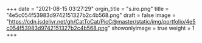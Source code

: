 +++
 date = "2021-08-15 03:27:29"
 orgin_title = "s.iro.png"
 title = "4e5c054f53983d9742151327b2c4b568.png"
 draft = false
 image = "https://cdn.jsdelivr.net/gh/CatToCat/PicC@master/static/img/portfolio/4e5c054f53983d9742151327b2c4b568.png"
 showonlyimage = true
 weight = 1
 +++